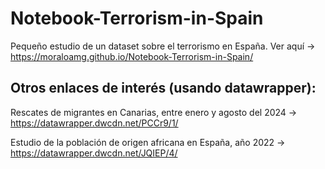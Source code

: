 # Notebook-Terrorism-in-Spain
Pequeño estudio de un dataset sobre el terrorismo en España. Ver aquí -> https://moraloamg.github.io/Notebook-Terrorism-in-Spain/

## Otros enlaces de interés (usando datawrapper):

Rescates de migrantes en Canarias, entre enero y agosto del 2024 -> https://datawrapper.dwcdn.net/PCCr9/1/

Estudio de la población de origen africana en España, año 2022 -> https://datawrapper.dwcdn.net/JQIEP/4/
